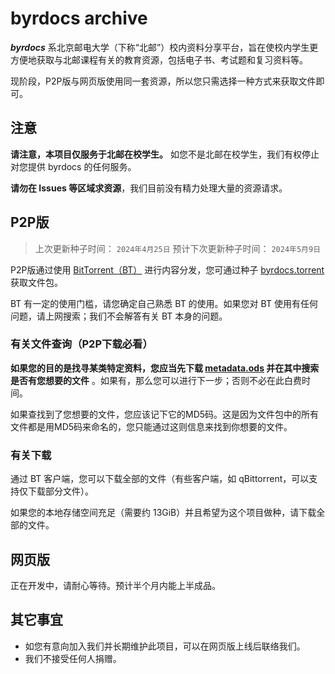 # byrdocs archive

***byrdocs*** 系北京邮电大学（下称“北邮”）校内资料分享平台，旨在使校内学生更方便地获取与北邮课程有关的教育资源，包括电子书、考试题和复习资料等。

现阶段，P2P版与网页版使用同一套资源，所以您只需选择一种方式来获取文件即可。

## 注意

**请注意，本项目仅服务于北邮在校学生。** 如您不是北邮在校学生，我们有权停止对您提供 byrdocs 的任何服务。

**请勿在 Issues 等区域求资源**，我们目前没有精力处理大量的资源请求。

## P2P版

> 上次更新种子时间： `2024年4月25日`
> 预计下次更新种子时间： `2024年5月9日`

P2P版通过使用 [BitTorrent（BT）](https://zh.wikipedia.org/zh-cn/BitTorrent_(%E5%8D%8F%E8%AE%AE)) 进行内容分发，您可通过种子 [byrdocs.torrent](byrdocs.torrent) 获取文件包。

BT 有一定的使用门槛，请您确定自己熟悉 BT 的使用。如果您对 BT 使用有任何问题，请上网搜索；我们不会解答有关 BT 本身的问题。

### 有关文件查询（P2P下载必看）

**如果您的目的是找寻某类特定资料，您应当先下载 [metadata.ods](metadata.ods) 并在其中搜索是否有您想要的文件** 。如果有，那么您可以进行下一步；否则不必在此白费时间。

如果查找到了您想要的文件，您应该记下它的MD5码。这是因为文件包中的所有文件都是用MD5码来命名的，您只能通过这则信息来找到你想要的文件。

### 有关下载

<!-- **这个种子没有 Tracker，请开启 DHT 选项，否则将可能无法下载。** -->

通过 BT 客户端，您可以下载全部的文件（有些客户端，如 qBittorrent，可以支持仅下载部分文件）。

如果您的本地存储空间充足（需要约 13GiB）并且希望为这个项目做种，请下载全部的文件。

## 网页版

正在开发中，请耐心等待。预计半个月内能上半成品。

## 其它事宜

- 如您有意向加入我们并长期维护此项目，可以在网页版上线后联络我们。
- 我们不接受任何人捐赠。
